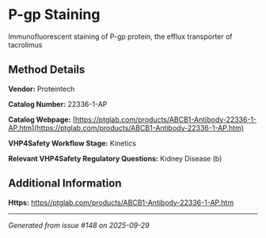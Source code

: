 # P-gp Staining

Immunofluorescent staining of P-gp protein, the efflux transporter of tacrolimus

## Method Details

**Vendor:** Proteintech

**Catalog Number:** 22336-1-AP

**Catalog Webpage:** [https://ptglab.com/products/ABCB1-Antibody-22336-1-AP.htm](https://ptglab.com/products/ABCB1-Antibody-22336-1-AP.htm)

**VHP4Safety Workflow Stage:** Kinetics

**Relevant VHP4Safety Regulatory Questions:** Kidney Disease (b)

## Additional Information

**Https:** [https//ptglab.com/products/ABCB1-Antibody-22336-1-AP.htm](https//ptglab.com/products/ABCB1-Antibody-22336-1-AP.htm)

---

*Generated from issue #148 on 2025-09-29*
